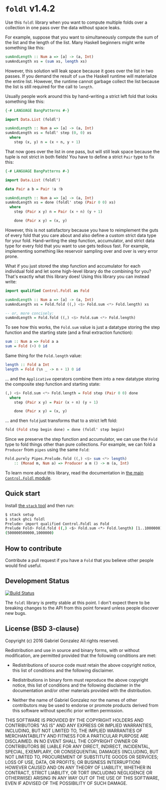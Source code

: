 # `foldl` v1.4.2

Use this `foldl` library when you want to compute multiple folds over a
collection in one pass over the data without space leaks.

For example, suppose that you want to simultaneously compute the sum of the list
and the length of the list.  Many Haskell beginners might write something like
this:

```haskell
sumAndLength :: Num a => [a] -> (a, Int)
sumAndLength xs = (sum xs, length xs)

```

However, this solution will leak space because it goes over the list in two
passes.  If you demand the result of `sum` the Haskell runtime will materialize
the entire list.  However, the runtime cannot garbage collect the list because
the list is still required for the call to `length`.

Usually people work around this by hand-writing a strict left fold that looks
something like this:

```haskell
{-# LANGUAGE BangPatterns #-}

import Data.List (foldl')

sumAndLength :: Num a => [a] -> (a, Int)
sumAndLength xs = foldl' step (0, 0) xs
  where
    step (x, y) n = (x + n, y + 1)
```

That now goes over the list in one pass, but will still leak space because the
tuple is not strict in both fields!  You have to define a strict `Pair` type to
fix this:

```haskell
{-# LANGUAGE BangPatterns #-}

import Data.List (foldl')

data Pair a b = Pair !a !b

sumAndLength :: Num a => [a] -> (a, Int)
sumAndLength xs = done (foldl' step (Pair 0 0) xs)
  where
    step (Pair x y) n = Pair (x + n) (y + 1)

    done (Pair x y) = (x, y)
```


However, this is not satisfactory because you have to reimplement the guts of
every fold that you care about and also define a custom strict data type for
your fold.  Hand-writing the step function, accumulator, and strict data type
for every fold that you want to use gets tedious fast.  For example,
implementing something like reservoir sampling over and over is very error
prone.

What if you just stored the step function and accumulator for each individual
fold and let some high-level library do the combining for you?  That's exactly
what this library does!  Using this library you can instead write:

```haskell
import qualified Control.Foldl as Fold

sumAndLength :: Num a => [a] -> (a, Int)
sumAndLength xs = Fold.fold ((,) <$> Fold.sum <*> Fold.length) xs

-- or, more concisely:
sumAndLength = Fold.fold ((,) <$> Fold.sum <*> Fold.length)
```

To see how this works, the `Fold.sum` value is just a datatype storing the step
function and the starting state (and a final extraction function):

```haskell
sum :: Num a => Fold a a
sum = Fold (+) 0 id
```

Same thing for the `Fold.length` value:

```haskell
length :: Fold a Int
length = Fold (\n _ -> n + 1) 0 id
```

... and the `Applicative` operators combine them into a new datatype storing
the composite step function and starting state:

```haskell
(,) <$> Fold.sum <*> Fold.length = Fold step (Pair 0 0) done
  where
    step (Pair x y) = Pair (x + n) (y + 1)

    done (Pair x y) = (x, y)
```

... and then `fold` just transforms that to a strict left fold:

```haskell
fold (Fold step begin done) = done (foldl' step begin)
```

Since we preserve the step function and accumulator, we can use the `Fold` type to
fold things other than pure collections.  For example, we can fold a `Producer`
from `pipes` using the same `Fold`:

```haskell
Fold.purely Pipes.Prelude.fold ((,) <$> sum <*> length)
    :: (Monad m, Num a) => Producer a m () -> m (a, Int)
```

To learn more about this library, read the documentation in
[the main `Control.Foldl` module](http://hackage.haskell.org/package/foldl/docs/Control-Foldl.html).

## Quick start

Install [the `stack` tool](http://haskellstack.org/) and then run:

```bash
$ stack setup
$ stack ghci foldl
Prelude> import qualified Control.Foldl as Fold
Prelude Fold> Fold.fold ((,) <$> Fold.sum <*> Fold.length) [1..1000000]
(500000500000,1000000)
```

## How to contribute

Contribute a pull request if you have a `Fold` that you believe other people
would find useful.

## Development Status

[![Build Status](https://travis-ci.org/Gabriel439/Haskell-Foldl-Library.png)](https://travis-ci.org/Gabriel439/Haskell-Foldl-Library)

The `foldl` library is pretty stable at this point.  I don't expect there to be
breaking changes to the API from this point forward unless people discover new
bugs.

## License (BSD 3-clause)

Copyright (c) 2016 Gabriel Gonzalez
All rights reserved.

Redistribution and use in source and binary forms, with or without modification,
are permitted provided that the following conditions are met:

* Redistributions of source code must retain the above copyright notice, this
  list of conditions and the following disclaimer.

* Redistributions in binary form must reproduce the above copyright notice, this
  list of conditions and the following disclaimer in the documentation and/or
  other materials provided with the distribution.

* Neither the name of Gabriel Gonzalez nor the names of other contributors may
  be used to endorse or promote products derived from this software without
  specific prior written permission.

THIS SOFTWARE IS PROVIDED BY THE COPYRIGHT HOLDERS AND CONTRIBUTORS "AS IS" AND
ANY EXPRESS OR IMPLIED WARRANTIES, INCLUDING, BUT NOT LIMITED TO, THE IMPLIED
WARRANTIES OF MERCHANTABILITY AND FITNESS FOR A PARTICULAR PURPOSE ARE
DISCLAIMED. IN NO EVENT SHALL THE COPYRIGHT OWNER OR CONTRIBUTORS BE LIABLE FOR
ANY DIRECT, INDIRECT, INCIDENTAL, SPECIAL, EXEMPLARY, OR CONSEQUENTIAL DAMAGES
(INCLUDING, BUT NOT LIMITED TO, PROCUREMENT OF SUBSTITUTE GOODS OR SERVICES;
LOSS OF USE, DATA, OR PROFITS; OR BUSINESS INTERRUPTION) HOWEVER CAUSED AND ON
ANY THEORY OF LIABILITY, WHETHER IN CONTRACT, STRICT LIABILITY, OR TORT
(INCLUDING NEGLIGENCE OR OTHERWISE) ARISING IN ANY WAY OUT OF THE USE OF THIS
SOFTWARE, EVEN IF ADVISED OF THE POSSIBILITY OF SUCH DAMAGE.
